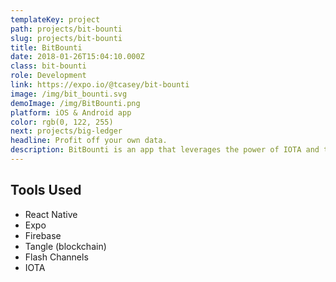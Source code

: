 ```yaml
---
templateKey: project
path: projects/bit-bounti
slug: projects/bit-bounti
title: BitBounti
date: 2018-01-26T15:04:10.000Z
class: bit-bounti
role: Development
link: https://expo.io/@tcasey/bit-bounti
image: /img/bit_bounti.svg
demoImage: /img/BitBounti.png
platform: iOS & Android app
color: rgb(0, 122, 255)
next: projects/big-ledger
headline: Profit off your own data.
description: BitBounti is an app that leverages the power of IOTA and the tangle to allow users to gather and sell data securely and accurately. Rather than allowing large corporations to sell and profit from people's data, BitBounti is allowing people to profit off their own data.It just makes sense. In its current (hackathon) form, BitBounti is connected to the testnet and only showing off short, premade surveys. These surveys utilize flash channels by initializing a channel, transferring IOTA from a company (test account) to a user for each question answered, and distributing funds when the survey is ended. IOTA is transferred to an internal wallet that users can then transfer (not yet implemented) to their personal wallets.
---
```


## Tools Used

- React Native
- Expo
- Firebase
- Tangle (blockchain)
- Flash Channels
- IOTA
